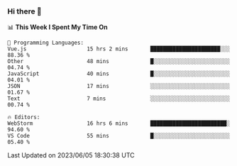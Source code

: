 ### Hi there 👋

<!--
**asdf12303116/asdf12303116** is a ✨ _special_ ✨ repository because its `README.md` (this file) appears on your GitHub profile.

Here are some ideas to get you started:

- 🔭 I’m currently working on ...
- 🌱 I’m currently learning ...
- 👯 I’m looking to collaborate on ...
- 🤔 I’m looking for help with ...
- 💬 Ask me about ...
- 📫 How to reach me: ...
- 😄 Pronouns: ...
- ⚡ Fun fact: ...
-->

<!--START_SECTION:waka-->
📊 **This Week I Spent My Time On** 

```text
💬 Programming Languages: 
Vue.js                   15 hrs 2 mins       ██████████████████████░░░   88.36 % 
Other                    48 mins             █░░░░░░░░░░░░░░░░░░░░░░░░   04.74 % 
JavaScript               40 mins             █░░░░░░░░░░░░░░░░░░░░░░░░   04.01 % 
JSON                     17 mins             ░░░░░░░░░░░░░░░░░░░░░░░░░   01.67 % 
Text                     7 mins              ░░░░░░░░░░░░░░░░░░░░░░░░░   00.74 % 

🔥 Editors: 
WebStorm                 16 hrs 6 mins       ████████████████████████░   94.60 % 
VS Code                  55 mins             █░░░░░░░░░░░░░░░░░░░░░░░░   05.40 % 
```


 Last Updated on 2023/06/05 18:30:38 UTC
<!--END_SECTION:waka-->
